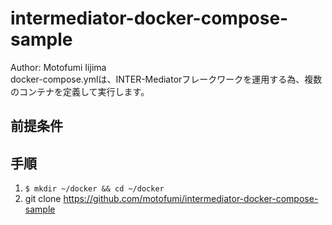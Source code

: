 # intermediator-docker-compose-sample
Author: Motofumi Iijima  
docker-compose.ymlは、INTER-Mediatorフレークワークを運用する為、複数のコンテナを定義して実行します。


## 前提条件


## 手順
1. `$ mkdir ~/docker && cd ~/docker`
2. git clone https://github.com/motofumi/intermediator-docker-compose-sample






